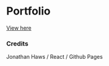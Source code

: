 
# Portfolio

[View here](https://jonathanhaws.github.io/Portfolio/)

### Credits
Jonathan Haws / React / Github Pages
